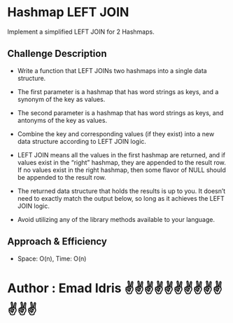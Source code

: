 # Hashmap LEFT JOIN
<!-- Short summary or background information -->
Implement a simplified LEFT JOIN for 2 Hashmaps.

## Challenge Description
<!-- Description of the challenge -->

- Write a function that LEFT JOINs two hashmaps into a single data structure.

- The first parameter is a hashmap that has word strings as keys, and a synonym of the key as values.

- The second parameter is a hashmap that has word strings as keys, and antonyms of the key as values.

- Combine the key and corresponding values (if they exist) into a new data structure according to LEFT JOIN logic.

- LEFT JOIN means all the values in the first hashmap are returned, and if values exist in the “right” hashmap, they are appended to the result row. If no values exist in the right hashmap, then some flavor of NULL should be appended to the result row.

- The returned data structure that holds the results is up to you. It doesn’t need to exactly match the output below, so long as it achieves the LEFT JOIN logic.

- Avoid utilizing any of the library methods available to your language.

## Approach & Efficiency
<!-- What approach did you take? Why? What is the Big O space/time for this approach? -->
- Space: O(n), Time: O(n)

# Author : Emad Idris ✌✌✌✌✌✌✌✌✌✌✌✌✌


